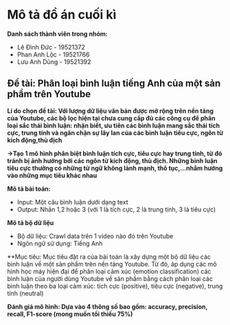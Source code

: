 # Mô tả đồ án cuối kì
**Danh sách thành viên trong nhóm:**
+ Lê Đình Đức - 19521372
+ Phan Anh Lộc - 19521766
+ Lưu Anh Dũng - 19521392

## Đề tài: Phân loại bình luận tiếng Anh của một sản phẩm trên Youtube
**Lí do chọn đề tài: Với lượng dữ liệu văn bản được mở rộng trên nền tảng của Youtube, các bộ lọc hiện tại chưa cung cấp đủ các công cụ để phân loại sắc thái bình luận: nhận biết, ưu tiên các bình luận mang sắc thái tích cực, trung tính và ngăn chặn sự lây lan của các bình luận tiêu cực, ngôn từ kích động,thù địch**

**->Tạo 1 mô hình phân biệt bình luận tích cực, tiêu cực hay trung tính, từ đó tránh bị ảnh hưởng bởi các ngôn từ kích động, thù địch. Những bình luận tiêu cực thường có những từ ngữ không lành mạnh, thô tục,...nhằm hướng vào những mục tiêu khác nhau**

**Mô tả bài toán:**
+ Input: Một câu bình luận dưới dạng text
+ Output: Nhãn 1,2 hoặc 3 (với 1 là tích cực, 2 là trung tính, 3 là tiêu cực)

**Mô tả bộ dữ liệu**
+ Bộ dữ liệu: Crawl data trên 1 video nào đó trên Youtube
+ Ngôn ngữ sử dụng: Tiếng Anh

**Mục tiêu: Mục tiêu đặt ra của bài toán là xây dựng một bộ dữ liệu các bình luận về một sản phẩm trên nền tảng Youtube. Từ đó, áp dụng các mô hình học máy hiện đại để phân loại cảm xúc (emotion classification) các bình luận của người dùng Youtube về sản phẩm bằng cách phân loại các bình luận theo ba loại cảm xúc: tích cực (positive), tiêu cực (negative), trung tính (neutral)

**Đánh giá mô hình: Dựa vào 4 thông số bao gồm: accuracy, precision, recall, F1-score (mong muốn tối thiếu 75%)**
